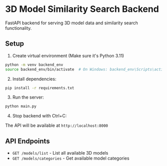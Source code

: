 # 3D Model Similarity Search Backend

FastAPI backend for serving 3D model data and similarity search functionality.

## Setup

1. Create virtual environment (Make sure it's Python 3.11)
```bash
python -m venv backend_env
source backend_env/bin/activate  # On Windows: backend_env\Scripts\activate
```

2. Install dependencies:
```bash
pip install -r requirements.txt
```

3. Run the server:
```bash
python main.py
```

4. Stop backend with Ctrl+C:


The API will be available at `http://localhost:8000` 
## API Endpoints

- `GET /models/list` - List all available 3D models
- `GET /models/categories` - Get available model categories  


